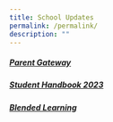 ```yaml
---
title: School Updates
permalink: /permalink/
description: ""
---
```

##### [Parent Gateway](/permalink/parentgateway)

##### [Student Handbook 2023](https://go.gov.sg/wwwssstudenthandbook2023)

##### [Blended Learning](/permalink/blendedlearning/)


